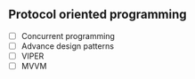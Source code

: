 ## Protocol oriented programming

- [ ] Concurrent programming
- [ ] Advance design patterns
- [ ] VIPER
- [ ] MVVM